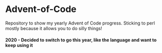 # Advent-of-Code

Repository to show my yearly Advent of Code progress. Sticking to perl mostly because it allows you to do silly things!

#### 2020 - Decided to switch to go this year, like the language and want to keep using it
